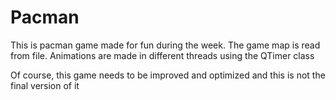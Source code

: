 # Pacman
This is pacman game made for fun during the week. The game map is read from file. Animations are made in different threads using the QTimer class

Of course, this game needs to be improved and optimized and this is not the final version of it
